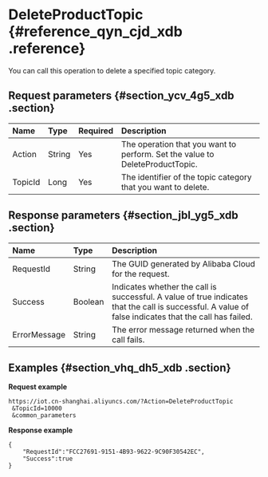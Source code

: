 # DeleteProductTopic {#reference_qyn_cjd_xdb .reference}

You can call this operation to delete a specified topic category.

## Request parameters {#section_ycv_4g5_xdb .section}

|Name|Type|Required|Description|
|:---|:---|:-------|:----------|
|Action|String|Yes|The operation that you want to perform. Set the value to DeleteProductTopic.|
|TopicId|Long|Yes|The identifier of the topic category that you want to delete.|

## Response parameters {#section_jbl_yg5_xdb .section}

|Name|Type|Description |
|:---|:---|:-----------|
|RequestId|String|The GUID generated by Alibaba Cloud for the request.|
|Success|Boolean|Indicates whether the call is successful. A value of true indicates that the call is successful. A value of false indicates that the call has failed.|
|ErrorMessage|String|The error message returned when the call fails.|

## Examples {#section_vhq_dh5_xdb .section}

**Request example**

```
https://iot.cn-shanghai.aliyuncs.com/?Action=DeleteProductTopic
 &TopicId=10000
 &common_parameters
```

**Response example**

```
{
    "RequestId":"FCC27691-9151-4B93-9622-9C90F30542EC",
    "Success":true
}
```

